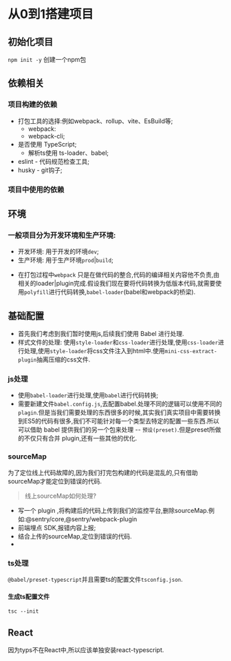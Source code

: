 # 从0到1搭建项目

## 初始化项目
`npm init -y` 创建一个npm包

## 依赖相关

### 项目构建的依赖
- 打包工具的选择:例如webpack、rollup、vite、EsBuild等;
  - webpack:
  - webpack-cli;
- 是否使用 TypeScript;
  - 解析ts使用 ts-loader、babel;
- eslint - 代码规范检查工具;
- husky - git钩子;

### 项目中使用的依赖

## 环境

### 一般项目分为开发环境和生产环境:

- 开发环境: 用于开发的环境`dev`;
- 生产环境: 用于生产环境`prod`|`build`;
* 在打包过程中`webpack` 只是在做代码的整合,代码的编译相关内容他不负责,由相关的loader|plugin完成.假设我们现在要将代码转换为低版本代码,就需要使用`polyfill`进行代码转换,`babel-loader`(babel和webpack的桥梁).

## 基础配置
- 首先我们考虑到我们暂时使用js,后续我们使用 Babel 进行处理.
- 样式文件的处理: 使用`style-loader`和`css-loader`进行处理,使用`css-loader`进行处理,使用`style-loader`将css文件注入到html中.使用`mini-css-extract-plugin`抽离压缩的css文件.

### js处理
- 使用`babel-loader`进行处理,使用`babel`进行代码转换;
- 需要新建文件`babel.config.js`,去配置babel.处理不同的逻辑可以使用不同的`plagin`.但是当我们需要处理的东西很多的时候,其实我们真实项目中需要转换到ES5的代码有很多,我们不可能针对每一个类型去特定的配置一些东西.所以可以借助 babel 提供我们的另一个包来处理 -- `预设(preset)`.但是preset所做的不仅只有合并 plugin,还有一些其他的优化.

### sourceMap
为了定位线上代码故障的,因为我们打完包构建的代码是混乱的,只有借助sourceMap才能定位到错误的代码.
> 线上sourceMap如何处理?
- 写一个 plugin ,将构建后的代码上传到我们的监控平台,删除sourceMap.例如:@sentry/core,@sentry/webpack-plugin
- 前端埋点 SDK,报错内容上报;
- 结合上传的sourceMap,定位到错误的代码.
- 

### ts处理
`@babel/preset-typescript`并且需要ts的配置文件`tsconfig.json`.

#### 生成ts配置文件
`tsc --init`

## React
因为typs不在React中,所以应该单独安装react-typescript.